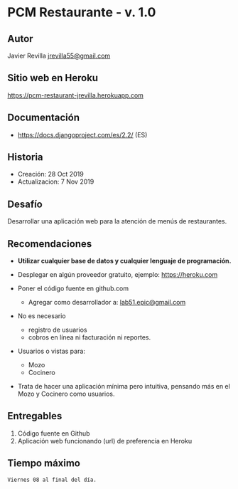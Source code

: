 # PCM Restaurante - v. 1.0



## Autor
Javier Revilla
jrevilla55@gmail.com


## Sitio web en Heroku
https://pcm-restaurant-jrevilla.herokuapp.com


## Documentación
- https://docs.djangoproject.com/es/2.2/	(ES)


## Historia
- Creación:         28 Oct 2019
- Actualizacion:   7 Nov 2019



Desafío 
--------
Desarrollar una aplicación web para la atención de menús de restaurantes.


Recomendaciones
----------------
- **Utilizar cualquier base de datos y cualquier lenguaje de programación.**

- Desplegar en algún proveedor gratuito, ejemplo: https://heroku.com 

- Poner el código fuente en github.com
	- Agregar como desarrollador a: lab51.epic@gmail.com 


- No es necesario 
	- registro de usuarios
	- cobros en línea ni facturación ni reportes. 

- Usuarios o vistas para:
	- Mozo 
	- Cocinero 

- Trata de hacer una aplicación mínima pero intuitiva, pensando más en el Mozo y Cocinero como usuarios.


## Entregables
1. Código fuente en Github
2. Aplicación web funcionando (url) de preferencia en Heroku


## Tiempo máximo
	Viernes 08 al final del día.


